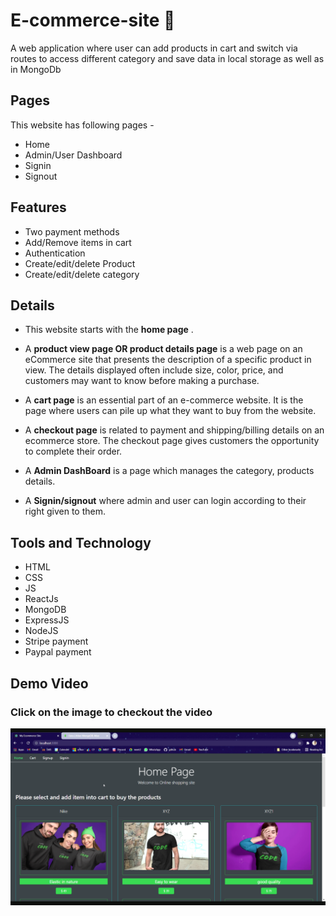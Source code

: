 # E-commerce-site 🛒

A web application where user can add products in cart and switch via routes to access different category and save data in local storage as well as in MongoDb

## Pages

This website has following pages -

- Home
- Admin/User Dashboard
- Signin
- Signout

## Features

- Two payment methods
- Add/Remove items in cart
- Authentication
- Create/edit/delete Product
- Create/edit/delete category

## Details

- This website starts with the **home page** .

- A **product view page OR product details page** is a web page on an eCommerce site that presents the description of a specific product in view. The details displayed often include size, color, price, and customers may want to know before making a purchase.

- A **cart page** is an essential part of an e-commerce website. It is the page where users can pile up what they want to buy from the website.

- A **checkout page** is related to payment and shipping/billing details on an ecommerce store. The checkout page gives customers the opportunity to complete their order.

- A **Admin DashBoard** is a page which manages the category, products details.

- A **Signin/signout** where admin and user can login according to their right given to them.

## Tools and Technology

- HTML
- CSS
- JS
- ReactJs
- MongoDB
- ExpressJS
- NodeJS
- Stripe payment
- Paypal payment


## Demo Video
### Click on the image to checkout the video 



[![Watch the video](image.png)](https://www.youtube.com/watch?v=YGaC9ZS0D_0)
